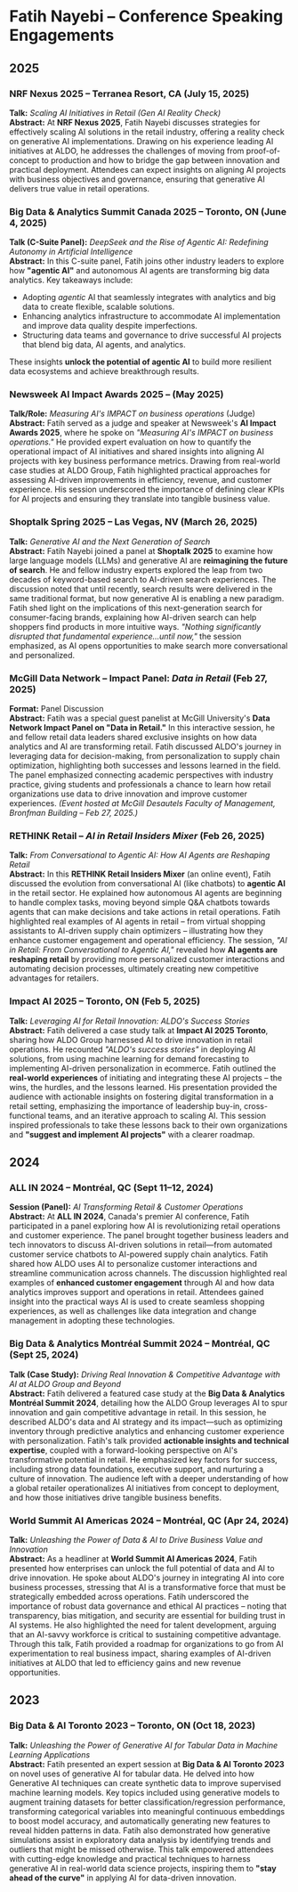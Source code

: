 # Fatih Nayebi – Conference Speaking Engagements

## 2025

### NRF Nexus 2025 – Terranea Resort, CA (July 15, 2025)  
**Talk:** *Scaling AI Initiatives in Retail (Gen AI Reality Check)*  
**Abstract:** At **NRF Nexus 2025**, Fatih Nayebi discusses strategies for effectively scaling AI solutions in the retail industry, offering a reality check on generative AI implementations. Drawing on his experience leading AI initiatives at ALDO, he addresses the challenges of moving from proof-of-concept to production and how to bridge the gap between innovation and practical deployment. Attendees can expect insights on aligning AI projects with business objectives and governance, ensuring that generative AI delivers true value in retail operations.

### Big Data & Analytics Summit Canada 2025 – Toronto, ON (June 4, 2025)  
**Talk (C-Suite Panel):** *DeepSeek and the Rise of Agentic AI: Redefining Autonomy in Artificial Intelligence*  
**Abstract:** In this C-suite panel, Fatih joins other industry leaders to explore how **"agentic AI"** and autonomous AI agents are transforming big data analytics. Key takeaways include:  

- Adopting *agentic* AI that seamlessly integrates with analytics and big data to create flexible, scalable solutions.
- Enhancing analytics infrastructure to accommodate AI implementation and improve data quality despite imperfections.
- Structuring data teams and governance to drive successful AI projects that blend big data, AI agents, and analytics.

These insights **unlock the potential of agentic AI** to build more resilient data ecosystems and achieve breakthrough results.

### Newsweek AI Impact Awards 2025 – (May 2025)  
**Talk/Role:** *Measuring AI's IMPACT on business operations* (Judge)  
**Abstract:** Fatih served as a judge and speaker at Newsweek's **AI Impact Awards 2025**, where he spoke on *"Measuring AI's IMPACT on business operations."* He provided expert evaluation on how to quantify the operational impact of AI initiatives and shared insights into aligning AI projects with key business performance metrics. Drawing from real-world case studies at ALDO Group, Fatih highlighted practical approaches for assessing AI-driven improvements in efficiency, revenue, and customer experience. His session underscored the importance of defining clear KPIs for AI projects and ensuring they translate into tangible business value.

### Shoptalk Spring 2025 – Las Vegas, NV (March 26, 2025)  
**Talk:** *Generative AI and the Next Generation of Search*  
**Abstract:** Fatih Nayebi joined a panel at **Shoptalk 2025** to examine how large language models (LLMs) and generative AI are **reimagining the future of search**. He and fellow industry experts explored the leap from two decades of keyword-based search to AI-driven search experiences. The discussion noted that until recently, search results were delivered in the same traditional format, but now generative AI is enabling a new paradigm. Fatih shed light on the implications of this next-generation search for consumer-facing brands, explaining how AI-driven search can help shoppers find products in more intuitive ways. *"Nothing significantly disrupted that fundamental experience…until now,"* the session emphasized, as AI opens opportunities to make search more conversational and personalized.

### McGill Data Network – Impact Panel: *Data in Retail* (Feb 27, 2025)  
**Format:** Panel Discussion  
**Abstract:** Fatih was a special guest panelist at McGill University's **Data Network Impact Panel on "Data in Retail."** In this interactive session, he and fellow retail data leaders shared exclusive insights on how data analytics and AI are transforming retail. Fatih discussed ALDO's journey in leveraging data for decision-making, from personalization to supply chain optimization, highlighting both successes and lessons learned in the field. The panel emphasized connecting academic perspectives with industry practice, giving students and professionals a chance to learn how retail organizations use data to drive innovation and improve customer experiences. *(Event hosted at McGill Desautels Faculty of Management, Bronfman Building – Feb 27, 2025.)*

### RETHINK Retail – *AI in Retail Insiders Mixer* (Feb 26, 2025)  
**Talk:** *From Conversational to Agentic AI: How AI Agents are Reshaping Retail*  
**Abstract:** In this **RETHINK Retail Insiders Mixer** (an online event), Fatih discussed the evolution from conversational AI (like chatbots) to **agentic AI** in the retail sector. He explained how autonomous AI agents are beginning to handle complex tasks, moving beyond simple Q&A chatbots towards agents that can make decisions and take actions in retail operations. Fatih highlighted real examples of AI agents in retail – from virtual shopping assistants to AI-driven supply chain optimizers – illustrating how they enhance customer engagement and operational efficiency. The session, *"AI in Retail: From Conversational to Agentic AI,"* revealed how **AI agents are reshaping retail** by providing more personalized customer interactions and automating decision processes, ultimately creating new competitive advantages for retailers.

### Impact AI 2025 – Toronto, ON (Feb 5, 2025)  
**Talk:** *Leveraging AI for Retail Innovation: ALDO's Success Stories*  
**Abstract:** Fatih delivered a case study talk at **Impact AI 2025 Toronto**, sharing how ALDO Group harnessed AI to drive innovation in retail operations. He recounted *"ALDO's success stories"* in deploying AI solutions, from using machine learning for demand forecasting to implementing AI-driven personalization in ecommerce. Fatih outlined the **real-world experiences** of initiating and integrating these AI projects – the wins, the hurdles, and the lessons learned. His presentation provided the audience with actionable insights on fostering digital transformation in a retail setting, emphasizing the importance of leadership buy-in, cross-functional teams, and an iterative approach to scaling AI. This session inspired professionals to take these lessons back to their own organizations and **"suggest and implement AI projects"** with a clearer roadmap.

## 2024

### ALL IN 2024 – Montréal, QC (Sept 11–12, 2024)  
**Session (Panel):** *AI Transforming Retail & Customer Operations*  
**Abstract:** At **ALL IN 2024**, Canada's premier AI conference, Fatih participated in a panel exploring how AI is revolutionizing retail operations and customer experience. The panel brought together business leaders and tech innovators to discuss AI-driven solutions in retail—from automated customer service chatbots to AI-powered supply chain analytics. Fatih shared how ALDO uses AI to personalize customer interactions and streamline communication across channels. The discussion highlighted real examples of **enhanced customer engagement** through AI and how data analytics improves support and operations in retail. Attendees gained insight into the practical ways AI is used to create seamless shopping experiences, as well as challenges like data integration and change management in adopting these technologies.

### Big Data & Analytics Montréal Summit 2024 – Montréal, QC (Sept 25, 2024)  
**Talk (Case Study):** *Driving Real Innovation & Competitive Advantage with AI at ALDO Group and Beyond*  
**Abstract:** Fatih delivered a featured case study at the **Big Data & Analytics Montréal Summit 2024**, detailing how the ALDO Group leverages AI to spur innovation and gain competitive advantage in retail. In this session, he described ALDO's data and AI strategy and its impact—such as optimizing inventory through predictive analytics and enhancing customer experience with personalization. Fatih's talk provided **actionable insights and technical expertise**, coupled with a forward-looking perspective on AI's transformative potential in retail. He emphasized key factors for success, including strong data foundations, executive support, and nurturing a culture of innovation. The audience left with a deeper understanding of how a global retailer operationalizes AI initiatives from concept to deployment, and how those initiatives drive tangible business benefits.

### World Summit AI Americas 2024 – Montréal, QC (Apr 24, 2024)  
**Talk:** *Unleashing the Power of Data & AI to Drive Business Value and Innovation*  
**Abstract:** As a headliner at **World Summit AI Americas 2024**, Fatih presented how enterprises can unlock the full potential of data and AI to drive innovation. He spoke about ALDO's journey in integrating AI into core business processes, stressing that AI is a transformative force that must be strategically embedded across operations. Fatih underscored the importance of robust data governance and ethical AI practices – noting that transparency, bias mitigation, and security are essential for building trust in AI systems. He also highlighted the need for talent development, arguing that an AI-savvy workforce is critical to sustaining competitive advantage. Through this talk, Fatih provided a roadmap for organizations to go from AI experimentation to real business impact, sharing examples of AI-driven initiatives at ALDO that led to efficiency gains and new revenue opportunities.

## 2023

### Big Data & AI Toronto 2023 – Toronto, ON (Oct 18, 2023)  
**Talk:** *Unleashing the Power of Generative AI for Tabular Data in Machine Learning Applications*  
**Abstract:** Fatih presented an expert session at **Big Data & AI Toronto 2023** on novel uses of generative AI for tabular data. He delved into how Generative AI techniques can create synthetic data to improve supervised machine learning models. Key topics included using generative models to augment training datasets for better classification/regression performance, transforming categorical variables into meaningful continuous embeddings to boost model accuracy, and automatically generating new features to reveal hidden patterns in data. Fatih also demonstrated how generative simulations assist in exploratory data analysis by identifying trends and outliers that might be missed otherwise. This talk empowered attendees with cutting-edge knowledge and practical techniques to harness generative AI in real-world data science projects, inspiring them to **"stay ahead of the curve"** in applying AI for data-driven innovation. 